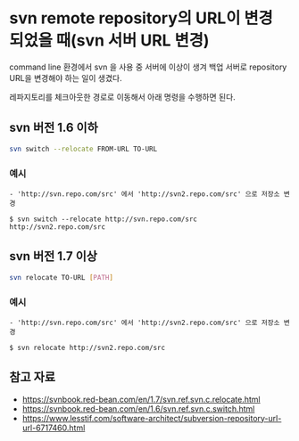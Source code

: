 # svn remote repository의 URL이 변경 되었을 때(svn 서버 URL 변경)

command line 환경에서 svn 을 사용 중 서버에 이상이 생겨 백업 서버로 repository URL을 변경해야 하는 일이 생겼다.

레파지토리를 체크아웃한 경로로 이동해서 아래 명령을 수행하면 된다.

## svn 버전 1.6 이하

```bash
svn switch --relocate FROM-URL TO-URL
```

### 예시

```shell
- 'http://svn.repo.com/src' 에서 'http://svn2.repo.com/src' 으로 저장소 변경

$ svn switch --relocate http://svn.repo.com/src http://svn2.repo.com/src
```

## svn 버전 1.7 이상

```bash
svn relocate TO-URL [PATH]
```

### 예시

```shell
- 'http://svn.repo.com/src' 에서 'http://svn2.repo.com/src' 으로 저장소 변경

$ svn relocate http://svn2.repo.com/src
```

## 참고 자료
- https://svnbook.red-bean.com/en/1.7/svn.ref.svn.c.relocate.html
- https://svnbook.red-bean.com/en/1.6/svn.ref.svn.c.switch.html
- https://www.lesstif.com/software-architect/subversion-repository-url-url-6717460.html